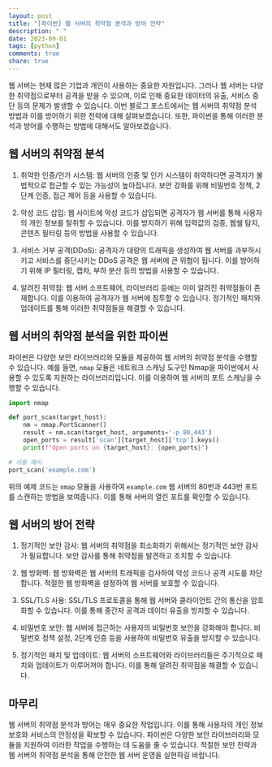 ```yaml
---
layout: post
title: "[파이썬] 웹 서버의 취약점 분석과 방어 전략"
description: " "
date: 2023-09-01
tags: [python]
comments: true
share: true
---
```


웹 서버는 현재 많은 기업과 개인이 사용하는 중요한 자원입니다. 그러나 웹 서버는 다양한 취약점으로부터 공격을 받을 수 있으며, 이로 인해 중요한 데이터의 유출, 서비스 중단 등의 문제가 발생할 수 있습니다. 이번 블로그 포스트에서는 웹 서버의 취약점 분석 방법과 이를 방어하기 위한 전략에 대해 살펴보겠습니다. 또한, 파이썬을 통해 이러한 분석과 방어를 수행하는 방법에 대해서도 알아보겠습니다.

## 웹 서버의 취약점 분석

1. 취약한 인증/인가 시스템: 웹 서버의 인증 및 인가 시스템이 취약하다면 공격자가 불법적으로 접근할 수 있는 가능성이 높아집니다. 보안 강화를 위해 비밀번호 정책, 2단계 인증, 접근 제어 등을 사용할 수 있습니다.

2. 악성 코드 삽입: 웹 사이트에 악성 코드가 삽입되면 공격자가 웹 서버를 통해 사용자의 개인 정보를 탈취할 수 있습니다. 이를 방지하기 위해 입력값의 검증, 웹쉘 탐지, 콘텐츠 필터링 등의 방법을 사용할 수 있습니다.

3. 서비스 거부 공격(DDoS): 공격자가 대량의 트래픽을 생성하여 웹 서버를 과부하시키고 서비스를 중단시키는 DDoS 공격은 웹 서버에 큰 위협이 됩니다. 이를 방어하기 위해 IP 필터링, 캡차, 부하 분산 등의 방법을 사용할 수 있습니다.

4. 알려진 취약점: 웹 서버 소프트웨어, 라이브러리 등에는 이미 알려진 취약점들이 존재합니다. 이를 이용하여 공격자가 웹 서버에 침투할 수 있습니다. 정기적인 패치와 업데이트를 통해 이러한 취약점들을 해결할 수 있습니다.

## 웹 서버의 취약점 분석을 위한 파이썬

파이썬은 다양한 보안 라이브러리와 모듈을 제공하여 웹 서버의 취약점 분석을 수행할 수 있습니다. 예를 들면, `nmap` 모듈은 네트워크 스캐닝 도구인 Nmap을 파이썬에서 사용할 수 있도록 지원하는 라이브러리입니다. 이를 이용하여 웹 서버의 포트 스캐닝을 수행할 수 있습니다.

```python
import nmap

def port_scan(target_host):
    nm = nmap.PortScanner()
    result = nm.scan(target_host, arguments='-p 80,443')
    open_ports = result['scan'][target_host]['tcp'].keys()
    print(f"Open ports on {target_host}: {open_ports}")

# 사용 예시
port_scan('example.com')
```

위의 예제 코드는 `nmap` 모듈을 사용하여 `example.com` 웹 서버의 80번과 443번 포트를 스캔하는 방법을 보여줍니다. 이를 통해 서버의 열린 포트를 확인할 수 있습니다.

## 웹 서버의 방어 전략

1. 정기적인 보안 감사: 웹 서버의 취약점을 최소화하기 위해서는 정기적인 보안 감사가 필요합니다. 보안 감사를 통해 취약점을 발견하고 조치할 수 있습니다.

2. 웹 방화벽: 웹 방화벽은 웹 서버의 트래픽을 검사하여 악성 코드나 공격 시도를 차단합니다. 적절한 웹 방화벽을 설정하여 웹 서버를 보호할 수 있습니다.

3. SSL/TLS 사용: SSL/TLS 프로토콜을 통해 웹 서버와 클라이언트 간의 통신을 암호화할 수 있습니다. 이를 통해 중간자 공격과 데이터 유출을 방지할 수 있습니다.

4. 비밀번호 보안: 웹 서버에 접근하는 사용자의 비밀번호 보안을 강화해야 합니다. 비밀번호 정책 설정, 2단계 인증 등을 사용하여 비밀번호 유출을 방지할 수 있습니다.

5. 정기적인 패치 및 업데이트: 웹 서버의 소프트웨어와 라이브러리들은 주기적으로 패치와 업데이트가 이루어져야 합니다. 이를 통해 알려진 취약점을 해결할 수 있습니다.

## 마무리

웹 서버의 취약점 분석과 방어는 매우 중요한 작업입니다. 이를 통해 사용자의 개인 정보 보호와 서비스의 안정성을 확보할 수 있습니다. 파이썬은 다양한 보안 라이브러리와 모듈을 지원하여 이러한 작업을 수행하는 데 도움을 줄 수 있습니다. 적절한 보안 전략과 웹 서버의 취약점 분석을 통해 안전한 웹 서버 운영을 실현하길 바랍니다.